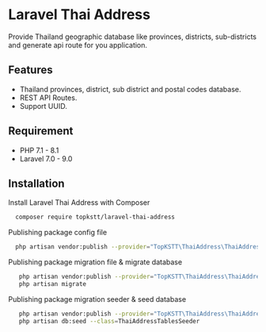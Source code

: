 
# Laravel Thai Address

Provide Thailand geographic database like provinces, districts, sub-districts and generate api route for you application.


## Features

- Thailand provinces, district, sub district and postal codes database.
- REST API Routes.
- Support UUID.



## Requirement

- PHP 7.1 - 8.1
- Laravel 7.0 - 9.0
## Installation

Install Laravel Thai Address with Composer

```bash
  composer require topkstt/laravel-thai-address
```

Publishing package config file

```bash
  php artisan vendor:publish --provider="TopKSTT\ThaiAddress\ThaiAddressServiceProvider" --tag="config"
```

Publishing package migration file & migrate database

```bash
   php artisan vendor:publish --provider="TopKSTT\ThaiAddress\ThaiAddressServiceProvider" --tag="migrations"
   php artisan migrate
```

Publishing package migration seeder & seed database
```bash
   php artisan vendor:publish --provider="TopKSTT\ThaiAddress\ThaiAddressServiceProvider" --tag="seeds"
   php artisan db:seed --class=ThaiAddressTablesSeeder
```
